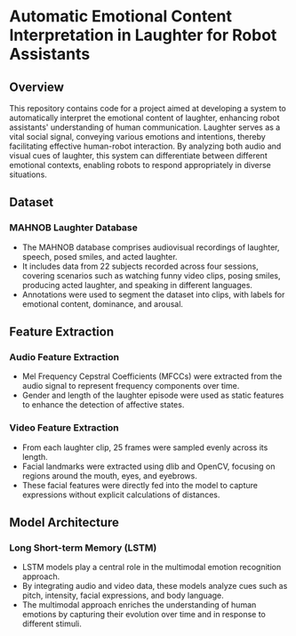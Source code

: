 # Automatic Emotional Content Interpretation in Laughter for Robot Assistants

## Overview
This repository contains code for a project aimed at developing a system to automatically interpret the emotional content of laughter, enhancing robot assistants' understanding of human communication. Laughter serves as a vital social signal, conveying various emotions and intentions, thereby facilitating effective human-robot interaction. By analyzing both audio and visual cues of laughter, this system can differentiate between different emotional contexts, enabling robots to respond appropriately in diverse situations.

## Dataset
### MAHNOB Laughter Database
- The MAHNOB database comprises audiovisual recordings of laughter, speech, posed smiles, and acted laughter.
- It includes data from 22 subjects recorded across four sessions, covering scenarios such as watching funny video clips, posing smiles, producing acted laughter, and speaking in different languages.
- Annotations were used to segment the dataset into clips, with labels for emotional content, dominance, and arousal.

## Feature Extraction
### Audio Feature Extraction
- Mel Frequency Cepstral Coefficients (MFCCs) were extracted from the audio signal to represent frequency components over time.
- Gender and length of the laughter episode were used as static features to enhance the detection of affective states.

### Video Feature Extraction
- From each laughter clip, 25 frames were sampled evenly across its length.
- Facial landmarks were extracted using dlib and OpenCV, focusing on regions around the mouth, eyes, and eyebrows.
- These facial features were directly fed into the model to capture expressions without explicit calculations of distances.

## Model Architecture
### Long Short-term Memory (LSTM)
- LSTM models play a central role in the multimodal emotion recognition approach.
- By integrating audio and video data, these models analyze cues such as pitch, intensity, facial expressions, and body language.
- The multimodal approach enriches the understanding of human emotions by capturing their evolution over time and in response to different stimuli.
